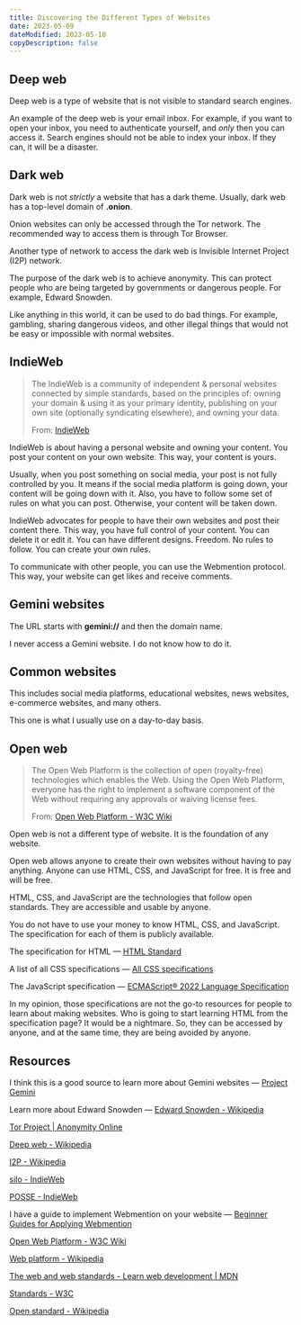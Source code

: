 ```yaml
---
title: Discovering the Different Types of Websites
date: 2023-05-09
dateModified: 2023-05-10
copyDescription: false
---
```


## Deep web

Deep web is a type of website that is not visible to standard search engines. 

An example of the deep web is your email inbox. For example, if you want to open your inbox, you need to authenticate yourself, and *only* then you can access it. Search engines should not be able to index your inbox. If they can, it will be a disaster.

## Dark web

Dark web is not *strictly* a website that has a dark theme. Usually, dark web has a top-level domain of **.onion**.

Onion websites can only be accessed through the Tor network. The recommended way to access them is through Tor Browser.

Another type of network to access the dark web is Invisible Internet Project (I2P) network.

The purpose of the dark web is to achieve anonymity. This can protect people who are being targeted by governments or dangerous people. For example, Edward Snowden.

Like anything in this world, it can be used to do bad things. For example, gambling, sharing dangerous videos, and other illegal things that would not be easy or impossible with normal websites.

## IndieWeb

<blockquote class="flow">

The IndieWeb is a community of independent & personal websites connected by simple standards, based on the principles of: owning your domain & using it as your primary identity, publishing on your own site (optionally syndicating elsewhere), and owning your data.

From: [IndieWeb](https://indieweb.org/)

</blockquote>

IndieWeb is about having a personal website and owning your content. You post your content on your own website. This way, your content is yours.

Usually, when you post something on social media, your post is not fully controlled by you. It means if the social media platform is going down, your content will be going down with it. Also, you have to follow some set of rules on what you can post. Otherwise, your content will be taken down.

IndieWeb advocates for people to have their own websites and post their content there. This way, you have full control of your content. You can delete it or edit it. You can have different designs. Freedom. No rules to follow. You can create your own rules.

To communicate with other people, you can use the Webmention protocol. This way, your website can get likes and receive comments.

## Gemini websites

The URL starts with **gemini://** and then the domain name.

I never access a Gemini website. I do not know how to do it.

## Common websites

This includes social media platforms, educational websites, news websites, e-commerce websites, and many others.

This one is what I usually use on a day-to-day basis.

## Open web

<blockquote class="flow">

The Open Web Platform is the collection of open (royalty-free) technologies which enables the Web. Using the Open Web Platform, everyone has the right to implement a software component of the Web without requiring any approvals or waiving license fees.

From: [Open Web Platform - W3C Wiki](https://www.w3.org/wiki/Open_Web_Platform)

</blockquote>

Open web is not a different type of website. It is the foundation of any website.

Open web allows anyone to create their own websites without having to pay anything. Anyone can use HTML, CSS, and JavaScript for free. It is free and will be free.

HTML, CSS, and JavaScript are the technologies that follow open standards. They are accessible and usable by anyone.

You do not have to use your money to know HTML, CSS, and JavaScript. The specification for each of them is publicly available.

The specification for HTML — [HTML Standard](https://html.spec.whatwg.org/)

A list of all CSS specifications — [All CSS specifications](https://www.w3.org/Style/CSS/specs.en.html)

The JavaScript specification — [ECMAScript® 2022 Language Specification](https://262.ecma-international.org/)

In my opinion, those specifications are not the go-to resources for people to learn about making websites. Who is going to start learning HTML from the specification page? It would be a nightmare. So, they can be accessed by anyone, and at the same time, they are being avoided by anyone.

## Resources

I think this is a good source to learn more about Gemini websites — [Project Gemini](https://gemini.circumlunar.space/)

Learn more about Edward Snowden — [Edward Snowden - Wikipedia](https://en.wikipedia.org/wiki/Edward_Snowden)

[Tor Project | Anonymity Online](https://www.torproject.org/)

[Deep web - Wikipedia](https://en.wikipedia.org/wiki/Deep_web)

[I2P - Wikipedia](https://en.wikipedia.org/wiki/I2P)

[silo - IndieWeb](https://indieweb.org/silo)

[POSSE - IndieWeb](https://indieweb.org/POSSE)

I have a guide to implement Webmention on your website — [Beginner Guides for Applying Webmention](/blog/beginner-guides-for-applying-webmention/)

[Open Web Platform - W3C Wiki](https://www.w3.org/wiki/Open_Web_Platform)

[Web platform - Wikipedia](https://en.m.wikipedia.org/wiki/Web_platform)

[The web and web standards - Learn web development | MDN](https://developer.mozilla.org/en-US/docs/Learn/Getting_started_with_the_web/The_web_and_web_standards)

[Standards - W3C](https://www.w3.org/standards/)

[Open standard - Wikipedia](https://en.m.wikipedia.org/wiki/Open_standard)

